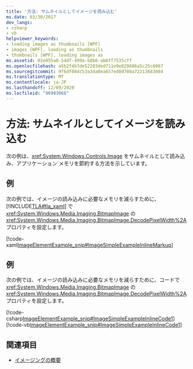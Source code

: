 ```yaml
---
title: '方法: サムネイルとしてイメージを読み込む'
ms.date: 03/30/2017
dev_langs:
- csharp
- vb
helpviewer_keywords:
- loading images as thumbnails [WPF]
- images [WPF], loading as thumbnails
- thumbnails [WPF], loading images as
ms.assetid: 02e055a0-54df-499a-b8b6-ab6ff7535cff
ms.openlocfilehash: a5b2f4b7de52203ded711e9e829886a5c25c6067
ms.sourcegitcommit: 9f6df084c53a3da0ea657ed0d708a72213683084
ms.translationtype: MT
ms.contentlocale: ja-JP
ms.lasthandoff: 12/09/2020
ms.locfileid: "96983068"
---
```

# <a name="how-to-load-an-image-as-a-thumbnail"></a>方法: サムネイルとしてイメージを読み込む
次の例は、<xref:System.Windows.Controls.Image> をサムネイルとして読み込み、アプリケーション メモリを節約する方法を示しています。  
  
## <a name="example"></a>例  
 次の例では、イメージの読み込みに必要なメモリを減らすために、[!INCLUDE[TLA#tla_xaml](../../../includes/tlasharptla-xaml-md.md)] で <xref:System.Windows.Media.Imaging.BitmapImage> の <xref:System.Windows.Media.Imaging.BitmapImage.DecodePixelWidth%2A> プロパティを設定します。  
  
 [!code-xaml[ImageElementExample_snip#ImageSimpleExampleInlineMarkup](~/samples/snippets/csharp/VS_Snippets_Wpf/ImageElementExample_snip/CSharp/ImageSimpleExample.xaml#imagesimpleexampleinlinemarkup)]  
  
## <a name="example"></a>例  
 次の例では、イメージの読み込みに必要なメモリを減らすために、コードで <xref:System.Windows.Media.Imaging.BitmapImage> の <xref:System.Windows.Media.Imaging.BitmapImage.DecodePixelWidth%2A> プロパティを設定します。  
  
 [!code-csharp[ImageElementExample_snip#ImageSimpleExampleInlineCode1](~/samples/snippets/csharp/VS_Snippets_Wpf/ImageElementExample_snip/CSharp/ImageSimpleExample.xaml.cs#imagesimpleexampleinlinecode1)]
 [!code-vb[ImageElementExample_snip#ImageSimpleExampleInlineCode1](~/samples/snippets/visualbasic/VS_Snippets_Wpf/ImageElementExample_snip/VB/ImageSimpleExample.xaml.vb#imagesimpleexampleinlinecode1)]  
  
## <a name="see-also"></a>関連項目

- [イメージングの概要](imaging-overview.md)
